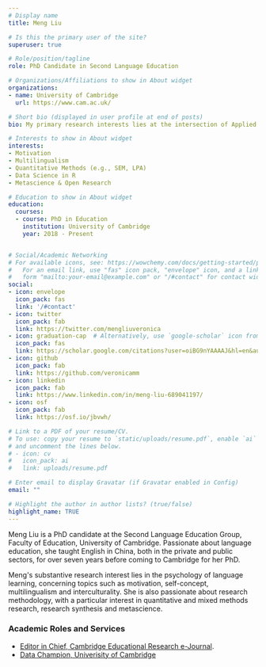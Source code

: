 ```yaml
---
# Display name
title: Meng Liu

# Is this the primary user of the site?
superuser: true

# Role/position/tagline
role: PhD Candidate in Second Language Education

# Organizations/Affiliations to show in About widget
organizations:
- name: University of Cambridge
  url: https://www.cam.ac.uk/

# Short bio (displayed in user profile at end of posts)
bio: My primary research interests lies at the intersection of Applied Linguistics and Educational Psychology. My PhD project aims to understand the motivation of learners who are learning multiple foreign languages concurrently. Another strand of my research interest lies in research methodology and metascience, ranging from research synthesis to the open science reform. I love using R and doing data analysis. 

# Interests to show in About widget
interests:
- Motivation
- Multilingualism
- Quantitative Methods (e.g., SEM, LPA)
- Data Science in R
- Metascience & Open Research

# Education to show in About widget
education:
  courses:
  - course: PhD in Education
    institution: University of Cambridge
    year: 2018 - Present


# Social/Academic Networking
# For available icons, see: https://wowchemy.com/docs/getting-started/page-builder/#icons
#   For an email link, use "fas" icon pack, "envelope" icon, and a link in the
#   form "mailto:your-email@example.com" or "/#contact" for contact widget.
social:
- icon: envelope
  icon_pack: fas
  link: '/#contact'
- icon: twitter
  icon_pack: fab
  link: https://twitter.com/mengliuveronica
- icon: graduation-cap  # Alternatively, use `google-scholar` icon from `ai` icon pack
  icon_pack: fas
  link: https://scholar.google.com/citations?user=oiBG9nYAAAAJ&hl=en&authuser=1
- icon: github
  icon_pack: fab
  link: https://github.com/veronicamm
- icon: linkedin
  icon_pack: fab
  link: https://www.linkedin.com/in/meng-liu-689041197/
- icon: osf
  icon_pack: fab
  link: https://osf.io/jbvwh/ 

# Link to a PDF of your resume/CV.
# To use: copy your resume to `static/uploads/resume.pdf`, enable `ai` icons in `params.toml`, 
# and uncomment the lines below.
# - icon: cv
#   icon_pack: ai
#   link: uploads/resume.pdf

# Enter email to display Gravatar (if Gravatar enabled in Config)
email: ""

# Highlight the author in author lists? (true/false)
highlight_name: TRUE
---
```


Meng Liu is a PhD candidate at the Second Language Education Group, Faculty of Education, University of Cambridge. Passionate about language education, she taught English in China, both in the private and public sectors, for over seven years before coming to Cambridge for her PhD. 

Meng's substantive research interest lies in the psychology of language learning, concerning topics such as motivation, self-concept, multilingualism and interculturality. She is also passionate about research methodology, with a particular interest in quantitative and mixed methods research, research synthesis and metascience. 

### Academic Roles and Services 
* [Editor in Chief, Cambridge Educational Research e-Journal](https://cerj.educ.cam.ac.uk/editorial/).
* [Data Champion, Univerisity of Cambridge](https://www.data.cam.ac.uk/data-champions-search?page=7)

